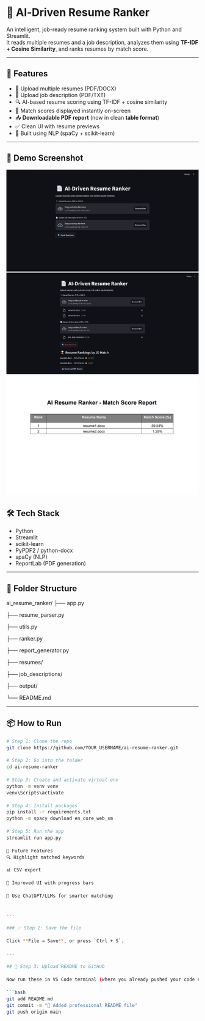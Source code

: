 # 🤖 AI‑Driven Resume Ranker

An intelligent, job-ready resume ranking system built with Python and Streamlit.  
It reads multiple resumes and a job description, analyzes them using **TF-IDF + Cosine Similarity**, and ranks resumes by match score.

---

## 🚀 Features

- 📎 Upload multiple resumes (PDF/DOCX)
- 📄 Upload job description (PDF/TXT)
- 🔍 AI-based resume scoring using TF-IDF + cosine similarity
- 🧾 Match scores displayed instantly on-screen
- 📥 **Downloadable PDF report** (now in clean **table format**)
- ✅ Clean UI with resume previews
- 🧠 Built using NLP (spaCy + scikit-learn)

---

## 📸 Demo Screenshot

![Resume Ranker Screenshot](screenshot1.png)
![Resume Ranker Screenshot](screenshot2.png)
![Resume Ranker Screenshot](screenshot3.png)


## 🛠️ Tech Stack

- Python
- Streamlit
- scikit-learn
- PyPDF2 / python-docx
- spaCy (NLP)
- ReportLab (PDF generation)

---

## 📁 Folder Structure

ai_resume_ranker/
├── app.py

├── resume_parser.py

├── utils.py

├── ranker.py

├── report_generator.py

├── resumes/

├── job_descriptions/

├── output/

└── README.md

---

## 📦 How to Run

```bash
# Step 1: Clone the repo
git clone https://github.com/YOUR_USERNAME/ai-resume-ranker.git

# Step 2: Go into the folder
cd ai-resume-ranker

# Step 3: Create and activate virtual env
python -m venv venv
venv\Scripts\activate

# Step 4: Install packages
pip install -r requirements.txt
python -m spacy download en_core_web_sm

# Step 5: Run the app
streamlit run app.py

🧠 Future Features
🔍 Highlight matched keywords

📊 CSV export

🎨 Improved UI with progress bars

🤖 Use ChatGPT/LLMs for smarter matching


---

### ✅ Step 2: Save the file

Click **File → Save**, or press `Ctrl + S`.

---

## 🔁 Step 3: Upload README to GitHub

Now run these in VS Code terminal (where you already pushed your code earlier):

```bash
git add README.md
git commit -m "📝 Added professional README file"
git push origin main
